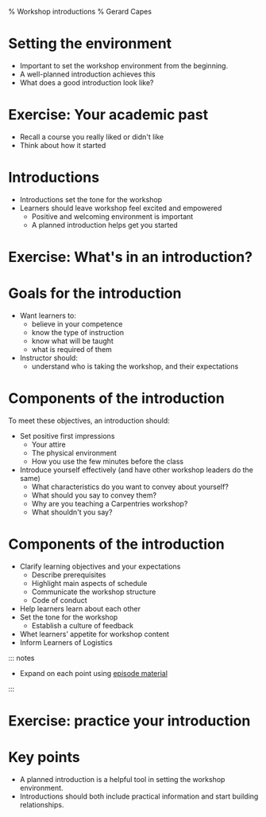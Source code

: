 % Workshop introductions
% Gerard Capes

# Setting the environment
- Important to set the workshop environment from the beginning.
- A well-planned introduction achieves this
- What does a good introduction look like?

# Exercise: Your academic past
- Recall a course you really liked or didn't like
- Think about how it started

# Introductions
- Introductions set the tone for the workshop
- Learners should leave workshop feel excited and empowered
  - Positive and welcoming environment is important
  - A planned introduction helps get you started

# Exercise: What's in an introduction?

# Goals for the introduction
- Want learners to:
  - believe in your competence
  - know the type of instruction
  - know what will be taught
  - what is required of them
- Instructor should:
  - understand who is taking the workshop, and their expectations

# Components of the introduction
To meet these objectives, an introduction should:

- Set positive first impressions
  - Your attire
  - The physical environment
  - How you use the few minutes before the class
- Introduce yourself effectively (and have other workshop leaders do the same)
  - What characteristics do you want to convey about yourself?
  - What should you say to convey them?
  - Why are you teaching a Carpentries workshop?
  - What shouldn't you say?

# Components of the introduction
- Clarify learning objectives and your expectations
  - Describe prerequisites
  - Highlight main aspects of schedule
  - Communicate the workshop structure
  - Code of conduct
- Help learners learn about each other
- Set the tone for the workshop
  - Establish a culture of feedback
- Whet learners’ appetite for workshop content
- Inform Learners of Logistics

::: notes

- Expand on each point using [episode material](https://carpentries.github.io/instructor-training/23-introductions/index.html)

:::

# Exercise: practice your introduction

# Key points
- A planned introduction is a helpful tool in setting the workshop environment.
- Introductions should both include practical information and start building relationships.

